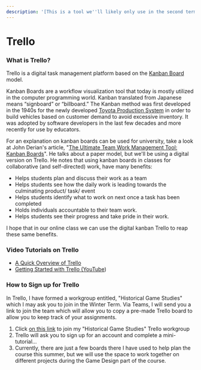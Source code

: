 ```yaml
---
description: '[This is a tool we''ll likely only use in the second term]'
---
```


# Trello

### What is Trello?

Trello is a digital task management platform based on the [Kanban Board](https://en.wikipedia.org/wiki/Kanban\_board) model.

Kanban Boards are a workflow visualization tool that today is mostly utilized in the computer programming world. Kanban translated from Japanese means “signboard” or “billboard.” The Kanban method was first developed in the 1940s for the newly developed [Toyota Production System](https://www.toyota-global.com/company/vision\_philosophy/toyota\_production\_system/origin\_of\_the\_toyota\_production\_system.html) in order to build vehicles based on customer demand to avoid excessive inventory. It was adopted by software developers in the last few decades and more recently for use by educators.&#x20;

For an explanation on kanban boards can be used for university, take a look at John Derian's article, "[The Ultimate Team Work Management Tool: Kanban Boards](https://www.pblworks.org/blog/ultimate-team-work-management-tool-kanban-boards)". He talks about a paper model, but we'll be using a digital version on Trello. He notes that using kanban boards in classes for collaborative (and self-directed) work, have many benefits:

* Helps students plan and discuss their work as a team
* Helps students see how the daily work is leading towards the culminating product/ task/ event
* Helps students identify what to work on next once a task has been completed
* Holds individuals accountable to their team work.
* Helps students see their progress and take pride in their work.

I hope that in our online class we can use the digital kanban Trello to reap these same benefits.&#x20;

### Video Tutorials on Trello

* [A Quick Overview of Trello](https://youtu.be/tVooja0Ta5I)
* [Getting Started with Trello (YouTube](https://youtu.be/xky48zyL9iA))

### How to Sign up for Trello

In Trello, I have formed a workgroup entitled, "Historical Game Studies" which I may ask you to join in the Winter Term. Via Teams, I will send you a link to join the team which will allow you to copy a pre-made Trello board to allow you to keep track of your assignments.

1. Click [on this link](https://trello.com/invite/historicalgamestudies/efc90005a73df38c5ed1db476e83f230) to join my "Historical Game Studies" Trello workgroup&#x20;
2. Trello will ask you to sign up for an account and complete a mini-tutorial...
3. Currently, there are just a few boards there I have used to help plan the course this summer, but we will use the space to work together on different projects during the Game Design part of the course.&#x20;
